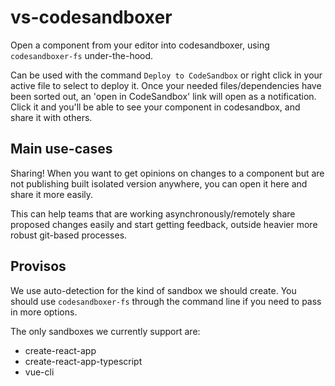 # vs-codesandboxer

Open a component from your editor into codesandboxer, using `codesandboxer-fs` under-the-hood.

Can be used with the command `Deploy to CodeSandbox` or right click in your active file to select to deploy it. Once your needed files/dependencies have been sorted out, an 'open in CodeSandbox' link will open as a notification. Click it and you'll be able to see your component in codesandbox, and share it with others.

## Main use-cases

Sharing! When you want to get opinions on changes to a component but are not publishing built isolated version anywhere, you can open it here and share it more easily.

This can help teams that are working asynchronously/remotely share proposed changes easily and start getting feedback, outside heavier more robust git-based processes.

## Provisos

We use auto-detection for the kind of sandbox we should create. You should use `codesandboxer-fs` through the command line if you need to pass in more options.

The only sandboxes we currently support are:

- create-react-app
- create-react-app-typescript
- vue-cli
